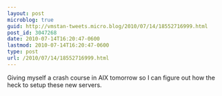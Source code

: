 ```yaml
---
layout: post
microblog: true
guid: http://vmstan-tweets.micro.blog/2010/07/14/18552716999.html
post_id: 3047268
date: 2010-07-14T16:20:47-0600
lastmod: 2010-07-14T16:20:47-0600
type: post
url: /2010/07/14/18552716999.html
---
```

Giving myself a crash course in AIX tomorrow so I can figure out how the heck to setup these new servers.
